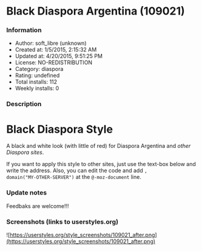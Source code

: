 # Black Diaspora Argentina (109021)

### Information
- Author: soft_libre (unknown)
- Created at: 1/5/2015, 2:15:32 AM
- Updated at: 4/20/2015, 9:51:25 PM
- License: NO-REDISTRIBUTION
- Category: diaspora
- Rating: undefined
- Total installs: 112
- Weekly installs: 0


### Description
<h1>Black Diaspora Style</h1>

A black and white look (with little of red) for Diaspora Argentina and <i>other Diaspora sites</i>.



If you want to apply this style to other sites, just use the text-box below and write the address. Also, you can edit the code and add <code>, domain("MY-OTHER-SERVER")</code> at the <code>@-moz-document</code> line.

### Update notes
Feedbaks are welcome!!!

### Screenshots (links to userstyles.org)
![https://userstyles.org/style_screenshots/109021_after.png](https://userstyles.org/style_screenshots/109021_after.png)


